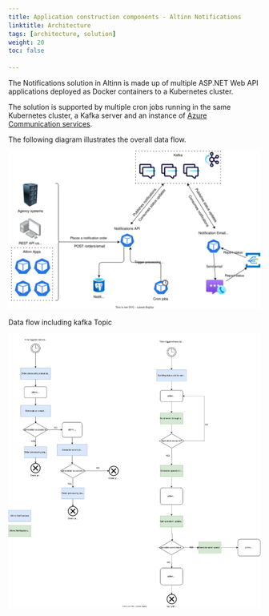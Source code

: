 ```yaml
---
title: Application construction components - Altinn Notifications
linktitle: Architecture
tags: [architecture, solution]
weight: 20
toc: false

---
```


The Notifications solution in Altinn is made up of multiple ASP.NET Web API applications 
deployed as Docker containers to a Kubernetes cluster.

The solution is supported by multiple cron jobs running in the same Kubernetes cluster, a Kafka server and an instance of 
[Azure Communication services](https://learn.microsoft.com/en-us/azure/communication-services/overview).

The following diagram illustrates the overall data flow.

![Solution diagram](solution.drawio.svg "Solution diagram Altinn Notifications")


Data flow including kafka Topic

![Topics](notifications-topic.drawio.svg "Illustration of the data flow including Kafka Topics")
